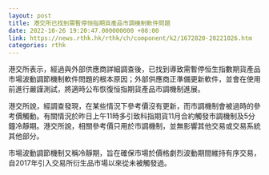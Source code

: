 ```yaml
---
layout: post
title: 港交所已找到需暫停恒指期貨產品市調機制軟件問題
date: 2022-10-26 19:20:47.000000000 +08:00
link: https://news.rthk.hk/rthk/ch/component/k2/1672820-20221026.htm
categories: rthk
---
```


港交所表示，經過與外部供應商詳細調查後，已找到導致需暫停恒生指數期貨產品市場波動調節機制軟件問題的根本原因；外部供應商正準備更新軟件，並會在使用前進行嚴謹測試，將適時公布恢復恒指期貨產品市調機制進展。

港交所說，經調查發現，在某些情況下參考價沒有更新，而市調機制會被過時的參考價觸動。有關情況於昨日上午11時多引致科指期貨11月合約觸發市調機制及5分鐘冷靜期。港交所說，相關參考價只用於市調機制，並無影響其他交易或交易系統其他部分。

市場波動調節機制又稱冷靜期，旨在確保市場於價格劇烈波動期間維持有序交易，自2017年引入交易所衍生品市場以來從未被觸發過。
